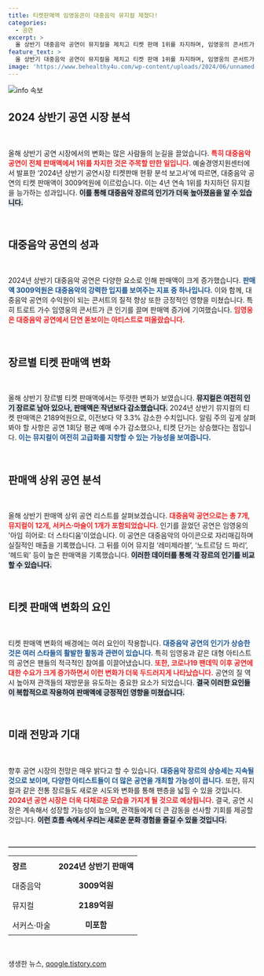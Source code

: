 ```yaml
---
title: 티켓판매액 임영웅콘이 대중음악 뮤지컬 제쳤다!
categories:
  - 공연
excerpt: >
  올 상반기 대중음악 공연이 뮤지컬을 제치고 티켓 판매 1위를 차지하며, 임영웅의 콘서트가 수익을 견인했다. 상반기 대중음악 판매액은 3009억원, 뮤지컬은 2189억원으로 감소세. 변화하는 공연 시장의 흐름을 알아보자!
feature_text: >
  올 상반기 대중음악 공연이 뮤지컬을 제치고 티켓 판매 1위를 차지하며, 임영웅의 콘서트가 수익을 견인했다. 상반기 대중음악 판매액은 3009억원, 뮤지컬은 2189억원으로 감소세. 변화하는 공연 시장의 흐름을 알아보자!
image: 'https://www.behealthy4u.com/wp-content/uploads/2024/06/unnamed-file.png'
---
```


<p><img src="https://www.behealthy4u.com/wp-content/uploads/2024/06/unnamed-file.png" alt="info 속보" /></p>

<h2 data-ke-size="size26">2024 상반기 공연 시장 분석</h2>

<p data-ke-size="size16">&nbsp;</p>

<p>올해 상반기 공연 시장에서의 변화는 많은 사람들의 눈길을 끌었습니다. <b><span style="color: #ee2323;">특히 대중음악 공연이 전체 판매액에서 1위를 차지한 것은 주목할 만한 일입니다.</span></b> 예술경영지원센터에서 발표한 ‘2024년 상반기 공연시장 티켓판매 현황 분석 보고서’에 따르면, 대중음악 공연의 티켓 판매액이 3009억원에 이르렀습니다. 이는 4년 연속 1위를 차지하던 뮤지컬을 능가하는 성과입니다. <b><span style="background-color: #21538527;">이를 통해 대중음악 장르의 인기가 더욱 높아졌음을 알 수 있습니다.</span></b> </p>

<p data-ke-size="size16">&nbsp;</p>

<h2 data-ke-size="size26">대중음악 공연의 성과</h2>

<p data-ke-size="size16">&nbsp;</p>

<p>2024년 상반기 대중음악 공연은 다양한 요소로 인해 판매액이 크게 증가했습니다. <b><span style="color: #1a5490;">판매액 3009억원은 대중음악의 강력한 입지를 보여주는 지표 중 하나입니다.</span></b> 이와 함께, 대중음악 공연의 수익원이 되는 콘서트의 질적 향상 또한 긍정적인 영향을 미쳤습니다. 특히 트로트 가수 임영웅의 콘서트가 큰 인기를 끌며 판매액 증가에 기여했습니다. <b><span style="color: #ee2323;">임영웅은 대중음악 공연에서 단연 돋보이는 아티스트로 떠올랐습니다.</span></b></p>

<p data-ke-size="size16">&nbsp;</p>

<h2 data-ke-size="size26">장르별 티켓 판매액 변화</h2>

<p data-ke-size="size16">&nbsp;</p>

<p>올해 상반기 장르별 티켓 판매액에서는 뚜렷한 변화가 보였습니다. <b><span style="background-color: #21538527;">뮤지컬은 여전히 인기 장르로 남아 있으나, 판매액은 작년보다 감소했습니다.</span></b> 2024년 상반기 뮤지컬의 티켓 판매액은 2189억원으로, 이전보다 약 3.3% 감소한 수치입니다. 알림 주의 깊게 살펴봐야 할 사항은 공연 1회당 평균 예매 수가 감소했으나, 티켓 단가는 상승했다는 점입니다. <b><span style="color: #1a5490;">이는 뮤지컬이 여전히 고급화를 지향할 수 있는 가능성을 보여줍니다.</span></b> </p>

<p data-ke-size="size16">&nbsp;</p>

<h2 data-ke-size="size26">판매액 상위 공연 분석</h2>

<p data-ke-size="size16">&nbsp;</p>

<p>올해 상반기 판매액 상위 공연 리스트를 살펴보겠습니다. <b><span style="color: #ee2323;">대중음악 공연으로는 총 7개, 뮤지컬이 12개, 서커스·마술이 1개가 포함되었습니다.</span></b> 인기를 끌었던 공연은 임영웅의 '아임 히어로: 더 스타디움'이었습니다. 이 공연은 대중음악의 아이콘으로 자리매김하며 실질적인 매출을 기록했습니다. 그 뒤를 이어 뮤지컬 ‘레미제라블’, ‘노트르담 드 파리’, ‘헤드윅’ 등이 높은 판매액을 기록했습니다. <b><span style="background-color: #21538527;">이러한 데이터를 통해 각 장르의 인기를 비교할 수 있습니다.</span></b> </p>

<p data-ke-size="size16">&nbsp;</p>

<h2 data-ke-size="size26">티켓 판매액 변화의 요인</h2>

<p data-ke-size="size16">&nbsp;</p>

<p>티켓 판매액 변화의 배경에는 여러 요인이 작용합니다. <b><span style="color: #1a5490;">대중음악 공연의 인기가 상승한 것은 여러 스타들의 활발한 활동과 관련이 있습니다.</span></b> 특히 임영웅과 같은 대형 아티스트의 공연은 팬들의 적극적인 참여를 이끌어냈습니다. <b><span style="color: #ee2323;">또한, 코로나19 팬데믹 이후 공연에 대한 수요가 크게 증가하면서 이런 변화가 더욱 두드러지게 나타났습니다.</span></b> 공연의 질 역시 높아져 관객들의 재방문을 유도하는 중요한 요소가 되었습니다. <b><span style="background-color: #21538527;">결국 이러한 요인들이 복합적으로 작용하여 판매액에 긍정적인 영향을 미쳤습니다.</span></b> </p>

<p data-ke-size="size16">&nbsp;</p>

<h2 data-ke-size="size26">미래 전망과 기대</h2>

<p data-ke-size="size16">&nbsp;</p>

<p>향후 공연 시장의 전망은 매우 밝다고 할 수 있습니다. <b><span style="color: #1a5490;">대중음악 장르의 상승세는 지속될 것으로 보이며, 다양한 아티스트들이 더 많은 공연을 개최할 가능성이 큽니다.</span></b> 또한, 뮤지컬과 같은 전통 장르들도 새로운 시도와 변화를 통해 팬층을 넓힐 수 있을 것입니다. <b><span style="color: #ee2323;">2024년 공연 시장은 더욱 다채로운 모습을 가지게 될 것으로 예상됩니다.</span></b> 결국, 공연 시장은 계속해서 성장할 가능성이 높으며, 관객들에게 더 큰 감동을 선사할 기회를 제공할 것입니다. <b><span style="background-color: #21538527;">이런 흐름 속에서 우리는 새로운 문화 경험을 즐길 수 있을 것입니다.</span></b> </p>

<p data-ke-size="size16">&nbsp;</p>

<hr style="height: 2px; border: none; background-color: #555;"/>

<table style="width: 100%; border-collapse: collapse;">
<tr>
    <th style="text-align: left; padding: 8px;"><b>장르</b></th>
    <th style="text-align: left; padding: 8px;"><b>2024년 상반기 판매액</b></th>
</tr>
<tr>
    <td style="text-align: left; padding: 8px;">대중음악</td>
    <td style="text-align: center; height: 17px;"><b>3009억원</b></td>
</tr>
<tr>
    <td style="text-align: left; padding: 8px;">뮤지컬</td>
    <td style="text-align: center; height: 17px;"><b>2189억원</b></td>
</tr>
<tr>
    <td style="text-align: left; padding: 8px;">서커스·마술</td>
    <td style="text-align: center; height: 17px;"><b>미포함</b></td>
</tr>
</table>

<p data-ke-size="size16">&nbsp;</p>
생생한 뉴스, <a href="https://qoogle.tistory.com" rel="dofollow">qoogle.tistory.com</a>


